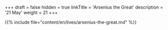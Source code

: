 +++
draft = false
hidden = true
linkTitle = 'Arsenius the Great'
description = '21 May'
weight = 21
+++

{{% include file="content/en/lives/arsenius-the-great.md" %}}
